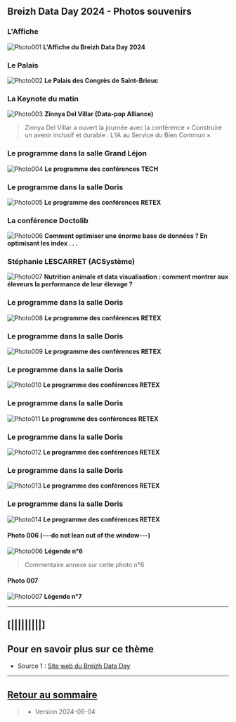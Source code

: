 ## Breizh Data Day 2024 - Photos souvenirs

### L'Affiche 
![Photo001](../illustrim/02_Affiche-BDD2024.jpg)
**L'Affiche du Breizh Data Day 2024**
>

### Le Palais
![Photo002](../illustrim/Photos/BDD2024/01_Facade_Palais_Congres.jpg)
**Le Palais des Congrès de Saint-Brieuc**
>

### La Keynote du matin
![Photo003](../illustrim/03_Amphi_Keynote-matin-03.jpg)
**Zinnya Del Villar (Data-pop Alliance)**
>Zinnya Del Villar a ouvert la journée avec la conférence « Construire un avenir inclusif et durable : L'IA au Service du Bien Commun ».

### Le programme dans la salle Grand Léjon
![Photo004](../illustrim/Photos/BDD2024/02_Programme-BDD2024-GrandLejon.jpg)
**Le programme des conférences TECH**
>

### Le programme dans la salle Doris
![Photo005](../illustrim/Photos/BDD2024/02_Programme-BDD2024-Doris.jpg)
**Le programme des conférences RETEX**
>

### La conférence Doctolib
![Photo006](../illustrim/Photos/BDD2024/06_Amphi_Conf_Doctolib-02.jpg)
**Comment optimiser une énorme base de données ? En optimisant les index . . .**
>

### Stéphanie LESCARRET (ACSystème)
![Photo007](../illustrim/Photos/BDD2024/09_Doris_Conf_ACSysteme-01.png)
**Nutrition animale et data visualisation : comment montrer aux éleveurs la
performance de leur élevage ?**
>



### Le programme dans la salle Doris
![Photo008](../illustrim/Photos/BDD2024/02_Programme-BDD2024-Doris.jpg)
**Le programme des conférences RETEX**
>

### Le programme dans la salle Doris
![Photo009](../illustrim/Photos/BDD2024/02_Programme-BDD2024-Doris.jpg)
**Le programme des conférences RETEX**
>

### Le programme dans la salle Doris
![Photo010](../illustrim/Photos/BDD2024/02_Programme-BDD2024-Doris.jpg)
**Le programme des conférences RETEX**
>

### Le programme dans la salle Doris
![Photo011](../illustrim/Photos/BDD2024/02_Programme-BDD2024-Doris.jpg)
**Le programme des conférences RETEX**
>

### Le programme dans la salle Doris
![Photo012](../illustrim/Photos/BDD2024/02_Programme-BDD2024-Doris.jpg)
**Le programme des conférences RETEX**
>

### Le programme dans la salle Doris
![Photo013](../illustrim/Photos/BDD2024/02_Programme-BDD2024-Doris.jpg)
**Le programme des conférences RETEX**
>

### Le programme dans la salle Doris
![Photo014](../illustrim/Photos/BDD2024/02_Programme-BDD2024-Doris.jpg)
**Le programme des conférences RETEX**
>


#### Photo 006  (---do not lean out of the window---)
![Photo006](../illustrim/Photos/T-Rex_ISTIC_268143.jpg)
**Légende n°6**
> Commentaire annexe sur cette photo n°6
> 
#### Photo 007
![Photo007](../illustrim/Photos/T-Rex_ISTIC_268787.jpg)
**Légende n°7**
>





---

## [|||||||||] 
>
## Pour en savoir plus sur ce thème

- Source 1 : [Site web du Breizh Data Day](https://breizhdataday.innozh.fr/)

---

## [Retour au sommaire](https://dcn-prof.github.io/breizhdataclub/)
  
>

>  *  Version 2024-06-04

